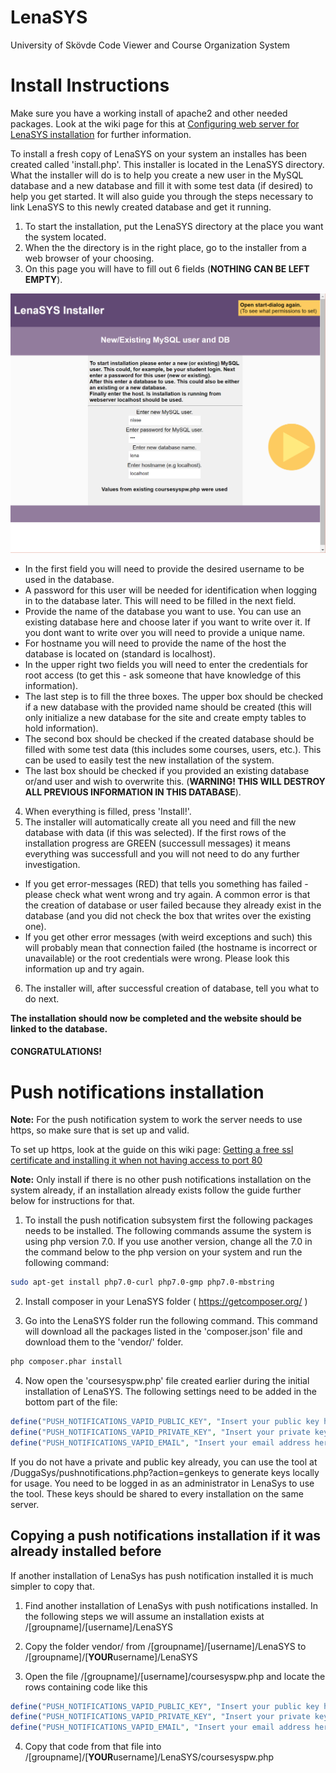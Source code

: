 LenaSYS
==============

University of Skövde Code Viewer and Course Organization System

# Install Instructions

Make sure you have a working install of apache2 and other needed packages. Look at the wiki page for this at [Configuring web server for LenaSYS installation](https://github.com/HGustavs/LenaSYS/wiki/Configuring-web-server-for-LenaSYS-installation) for further information.

To install a fresh copy of LenaSYS on your system an installes has been created called 'install.php'.
This installer is located in the LenaSYS directory.
What the installer will do is to help you create a new user in the MySQL database and a new database and fill it with some test data (if desired) to help you get started. It will also guide you through the steps necessary to link LenaSYS to this newly created database and get it running. 

1. To start the installation, put the LenaSYS directory at the place you want the system located. 
2. When the the directory is in the right place, go to the installer from a web browser of your choosing.
3. On this page you will have to fill out 6 fields (**NOTHING CAN BE LEFT EMPTY**).

![Install_1](Shared/Documentation/Install/Install_1.png?raw=true "Install_1")

* In the first field you will need to provide the desired username to be used in the database.
* A password for this user will be needed for identification when logging in to the database later. This will need to be filled in the next field.
* Provide the name of the database you want to use. You can use an existing database here and choose later if you want to write over it. If you dont want to write over you will need to provide a unique name.
* For hostname you will need to provide the name of the host the database is located on (standard is localhost).
* In the upper right two fields you will need to enter the credentials for root access (to get this - ask someone that have knowledge of this information).
* The last step is to fill the three boxes. The upper box should be checked if a new database with the provided name should be created (this will only initialize a new database for the site and create empty tables to hold information). 
* The second box should be checked if the created database should be filled with some test data (this includes some courses, users, etc.). This can be used to easily test the new installation of the system.
* The last box should be checked if you provided an existing database or/and user and wish to overwrite this. (**WARNING! THIS WILL DESTROY ALL PREVIOUS INFORMATION IN THIS DATABASE**).
4. When everything is filled, press 'Install!'.
5. The installer will automatically create all you need and fill the new database with data (if this was selected). If the first rows of the installation progress are GREEN (successull messages) it means everything was successfull and you will not need to do any further investigation.
* If you get error-messages (RED) that tells you something has failed - please check what went wrong and try again. A common error is that the creation of database or user failed because they already exist in the database (and you did not check the box that writes over the existing one).
* If you get other error messages (with weird exceptions and such) this will probably mean that connection failed (the hostname is incorrect or unavailable) or the root credentials were wrong. Please look this information up and try again.
6. The installer will, after successful creation of database, tell you what to do next.


**The installation should now be completed and the website should be linked to the database.**
#### CONGRATULATIONS!



# Push notifications installation

**Note:** For the push notification system to work the server needs to use https, so make sure that is set up and valid. 

To set up https, look at the guide on this wiki page: [Getting a free ssl certificate and installing it when not having access to port 80](https://github.com/HGustavs/LenaSYS/wiki/Getting-a-free-ssl-certificate-and-installing-it-when-not-having-access-to-port-80)

**Note:** Only install if there is no other push notifications installation on the system already, if an installation already exists follow the guide further below for instructions for that.

1. To install the push notification subsystem first the following packages needs to be installed. The following commands assume the system is using php version 7.0. If you use another version, change all the 7.0 in the command below to the php version on your system and run the following command:

```BASH
sudo apt-get install php7.0-curl php7.0-gmp php7.0-mbstring
```

2. Install composer in your LenaSYS folder ( https://getcomposer.org/ )

3. Go into the LenaSYS folder run the following command. This command will download all the packages listed in the 'composer.json' file and download them to the 'vendor/' folder.

```BASH
php composer.phar install
```

4. Now open the 'coursesyspw.php' file created earlier during the initial installation of LenaSYS. The following settings need to be added in the bottom part of the file:

```PHP
define("PUSH_NOTIFICATIONS_VAPID_PUBLIC_KEY", "Insert your public key here");
define("PUSH_NOTIFICATIONS_VAPID_PRIVATE_KEY", "Insert your private key here");
define("PUSH_NOTIFICATIONS_VAPID_EMAIL", "Insert your email address here");
```

If you do not have a private and public key already, you can use the tool at /DuggaSys/pushnotifications.php?action=genkeys to generate keys locally for usage. You need to be logged in as an administrator in LenaSys to use the tool. These keys should be shared to every installation on the same server.


## Copying a push notifications installation if it was already installed before

If another installation of LenaSys has push notification installed it is much simpler to copy that.

1. Find another installation of LenaSys with push notifications installed. In the following steps we will assume an installation exists at /[groupname]/[username]/LenaSYS

2. Copy the folder vendor/ from /[groupname]/[username]/LenaSYS to /[groupname]/[**YOUR**username]/LenaSYS

3. Open the file /[groupname]/[username]/coursesyspw.php and locate the rows containing code like this

```PHP
define("PUSH_NOTIFICATIONS_VAPID_PUBLIC_KEY", "Insert your public key here");
define("PUSH_NOTIFICATIONS_VAPID_PRIVATE_KEY", "Insert your private key here");
define("PUSH_NOTIFICATIONS_VAPID_EMAIL", "Insert your email address here");
```

4. Copy that code from that file into /[groupname]/[**YOUR**username]/LenaSYS/coursesyspw.php